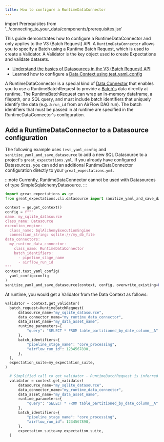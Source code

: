 ```yaml
---
title: How to configure a RuntimeDataConnector
---
```

import Prerequisites from '../connecting_to_your_data/components/prerequisites.jsx'

This guide demonstrates how to configure a RuntimeDataConnector and only applies to the V3 (Batch Request) API. A `RuntimeDataConnector` allows you to specify a Batch using a Runtime Batch Request, which is used to create a Validator. A Validator is the key object used to create Expectations and validate datasets.

<Prerequisites>

- [Understand the basics of Datasources in the V3 (Batch Request) API](../../reference/datasources.md)
- Learned how to configure a [Data Context using test_yaml_config](../setup/configuring_data_contexts/how_to_configure_datacontext_components_using_test_yaml_config.md)

</Prerequisites>

A RuntimeDataConnector is a special kind of [Data Connector](../../reference/datasources.md) that enables you to use a RuntimeBatchRequest to provide a [Batch's](../../reference/datasources.md#batches) data directly at runtime. The RuntimeBatchRequest can wrap an in-memory dataframe, a filepath, or a SQL query, and must include batch identifiers that uniquely identify the data (e.g. a `run_id` from an AirFlow DAG run). The batch identifiers that must be passed in at runtime are specified in the RuntimeDataConnector's configuration.

Add a RuntimeDataConnector to a Datasource configuration
---------------------------------------------------------

The following example uses `test_yaml_config` and `sanitize_yaml_and_save_datasource` to add a new SQL Datasource to a project's `great_expectations.yml`. If you already have configured Datasources, you can add an additional RuntimeDataConnector configuration directly to your `great_expectations.yml`.

:::note
Currently, RuntimeDataConnector cannot be used with Datasources of type SimpleSqlalchemyDatasource.
:::

```python
import great_expectations as ge
from great_expectations.cli.datasource import sanitize_yaml_and_save_datasource

context = ge.get_context()
config = f"""
name: my_sqlite_datasource
class_name: Datasource
execution_engine:
  class_name: SqlAlchemyExecutionEngine
  connection_string: sqlite:///my_db_file
data_connectors:
  my_runtime_data_connector:
    class_name: RuntimeDataConnector
    batch_identifiers:
      - pipeline_stage_name
      - airflow_run_id
"""
context.test_yaml_config(
  yaml_config=config
)
sanitize_yaml_and_save_datasource(context, config, overwrite_existing=False)
```

At runtime, you would get a Validator from the Data Context as follows:

```python
validator = context.get_validator(
  batch_request=RuntimeBatchRequest(
      datasource_name="my_sqlite_datasource",
      data_connector_name="my_runtime_data_connector",
      data_asset_name="my_data_asset_name",
      runtime_parameters={
          "query": "SELECT * FROM table_partitioned_by_date_column__A"
      },
      batch_identifiers={
          "pipeline_stage_name": "core_processing",
          "airflow_run_id": 1234567890,
      },
  ),
  expectation_suite=my_expectation_suite,
)

  # Simplified call to get_validator - RuntimeBatchRequest is inferred under the hood
  validator = context.get_validator(
      datasource_name="my_sqlite_datasource",
      data_connector_name="my_runtime_data_connector",
      data_asset_name="my_data_asset_name",
      runtime_parameters={
          "query": "SELECT * FROM table_partitioned_by_date_column__A"
      },
      batch_identifiers={
          "pipeline_stage_name": "core_processing",
          "airflow_run_id": 1234567890,
      },
      expectation_suite=my_expectation_suite,
  )
```
